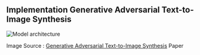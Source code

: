 ## Implementation Generative Adversarial Text-to-Image Synthesis

![Model architecture](http://i.imgur.com/dNl2HkZ.jpg)

Image Source : [Generative Adversarial Text-to-Image Synthesis][2] Paper

[2]:http://arxiv.org/abs/1605.05396
